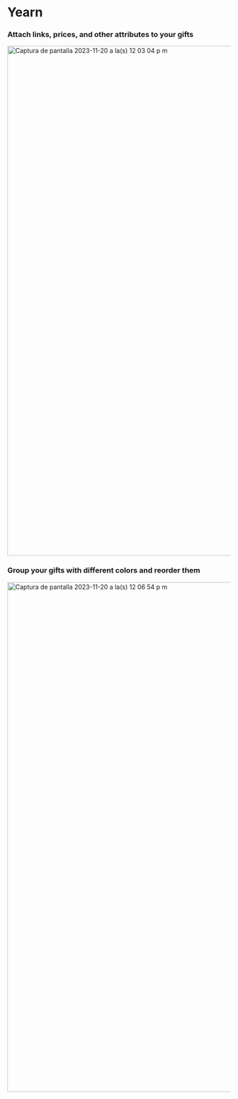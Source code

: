 # Yearn


### Attach links, prices, and other attributes to your gifts

<img width="1151" alt="Captura de pantalla 2023-11-20 a la(s) 12 03 04 p m" src="https://github.com/jakeo-dev/yearn/assets/56329025/46a03faf-27b6-4529-a9b9-5a75672a7ae7">

### Group your gifts with different colors and reorder them

<img width="1151" alt="Captura de pantalla 2023-11-20 a la(s) 12 06 54 p m" src="https://github.com/jakeo-dev/yearn/assets/56329025/85b8d439-74fd-4777-a30b-bb62d99bab39">
